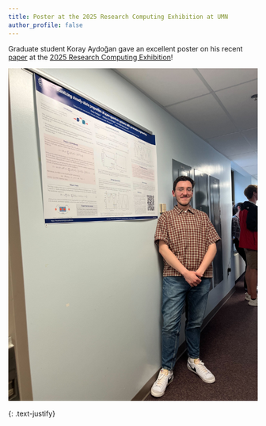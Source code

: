 ```yaml
---
title: Poster at the 2025 Research Computing Exhibition at UMN
author_profile: false
---
```


Graduate student Koray Aydoğan gave an excellent poster on his recent [paper](https://journals.aps.org/prresearch/abstract/10.1103/PhysRevResearch.7.023057) at the [2025 Research Computing Exhibition](https://msi.umn.edu/news-and-events/events/2025-research-computing-exhibition)! 

 <img src="/assets/images/KA-computing-poster-session-2025.jpg" alt="">
 
{: .text-justify}
